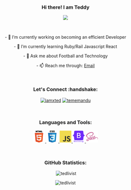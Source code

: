 ### <div align="center"> Hi there! I am Teddy </div>

<!--
**TedLivist/TedLivist** is a ✨ _special_ ✨ repository because its `README.md` (this file) appears on your GitHub profile. -->

<p align="center"><img src="[![trophy](https://github-profile-trophy.vercel.app/?username=TedLivist&theme=onedark)](https://github.com/TedLivist/github-profile-trophy")></p>

<br>

<p align="center"> - 🔭 I’m currently working on becoming an efficient Developer </p>
<p align="center"> - 🌱 I’m currently learning Ruby/Rail Javascript React </p>
<p align="center"> - 💬 Ask me about Football and Technology </p>
<p align="center"> - 📫 Reach me through: <a href="mailto:livistteddy@gmail.com">Email</a> </p>

<br>

<h3 align="center">Let's Connect :handshake:</h3>
<p align="center">
  <a href="https://twitter.com/iamxted" target="blank"><img align="center" src="https://cdn.jsdelivr.net/npm/simple-icons@3.0.1/icons/twitter.svg" alt="iamxted" height="30" width="40" /></a>
  <a href="https://linkedin.com/in/tememandu" target="blank"><img align="center" src="https://cdn.jsdelivr.net/npm/simple-icons@3.0.1/icons/linkedin.svg" alt="tememandu" height="30" width="40" /></a>
</p>

<br>

<h3 align="center">Languages and Tools:</h3>
<p align="center">
  <a href="https://www.w3.org/html/" target="_blank"> <img src="https://raw.githubusercontent.com/devicons/devicon/master/icons/html5/html5-original-wordmark.svg" alt="html5" width="40" height="40"/> </a> 
  <a href="https://www.w3schools.com/css/" target="_blank"> <img src="https://raw.githubusercontent.com/devicons/devicon/master/icons/css3/css3-original-wordmark.svg" alt="css3" width="40" height="40"/> </a> 
  <a href="https://developer.mozilla.org/en-US/docs/Web/JavaScript" target="_blank"> <img src="https://raw.githubusercontent.com/devicons/devicon/master/icons/javascript/javascript-original.svg" alt="javascript" width="40" height="40"/> </a>
  <a href="https://getbootstrap.com" target="_blank"> <img src="https://raw.githubusercontent.com/devicons/devicon/master/icons/bootstrap/bootstrap-plain-wordmark.svg" alt="bootstrap" width="40" height="40"/> </a>
  <a href="https://sass-lang.com" target="_blank"> <img src="https://raw.githubusercontent.com/devicons/devicon/master/icons/sass/sass-original.svg" alt="sass" width="40" height="40"/> </a>
</p>

<br>

<h3 align="center">GitHub Statistics:</h3>

<p align="center">&nbsp;<img src="https://github-readme-stats.vercel.app/api?username=TedLivist&show_icons=true&locale=en" alt="tedlivist" /></p>

<p align="center"><img src="https://github-readme-streak-stats.herokuapp.com/?user=TedLivist&theme=radical" alt="tedlivist" /></p>
